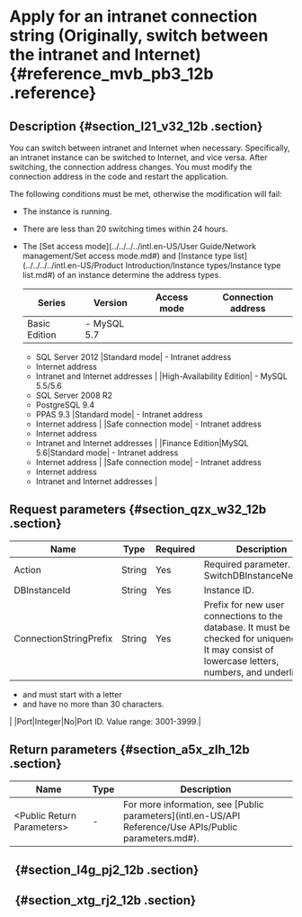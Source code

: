 # Apply for an intranet connection string \(Originally, switch between the intranet and Internet\) {#reference_mvb_pb3_12b .reference}

## Description {#section_l21_v32_12b .section}

You can switch between intranet and Internet when necessary. Specifically, an intranet instance can be switched to Internet, and vice versa. After switching, the connection address changes. You must modify the connection address in the code and restart the application.

The following conditions must be met, otherwise the modification will fail:

-   The instance is running.
-   There are less than 20 switching times within 24 hours.
-   The [Set access mode](../../../../intl.en-US/User Guide/Network management/Set access mode.md#) and [Instance type list](../../../../intl.en-US/Product Introduction/Instance types/Instance type list.md#) of an instance determine the address types.

    |Series|Version|Access mode|Connection address|
    |------|-------|-----------|------------------|
    |Basic Edition|     -   MySQL 5.7
    -   SQL Server 2012
 |Standard mode|     -   Intranet address
    -   Internet address
    -   Intranet and Internet addresses
 |
    |High-Availability Edition|     -   MySQL 5.5/5.6
    -   SQL Server 2008 R2
    -   PostgreSQL 9.4
    -   PPAS 9.3
 |Standard mode|     -   Intranet address
    -   Internet address
 |
    |Safe connection mode|     -   Intranet address
    -   Internet address
    -   Intranet and Internet addresses
 |
    |Finance Edition|MySQL 5.6|Standard mode|     -   Intranet address
    -   Internet address
 |
    |Safe connection mode|     -   Intranet address
    -   Internet address
    -   Intranet and Internet addresses
 |


## Request parameters {#section_qzx_w32_12b .section}

|Name|Type|Required|Description|
|----|----|--------|-----------|
|Action|String|Yes|Required parameter. Value: SwitchDBInstanceNetType.|
|DBInstanceId|String|Yes|Instance ID.|
|ConnectionStringPrefix|String|Yes|Prefix for new user connections to the database. It must be checked for uniqueness.-   It may consist of lowercase letters, numbers, and underlines,
-   and must start with a letter
-   and have no more than 30 characters.

|
|Port|Integer|No|Port ID. Value range: 3001-3999.|

## Return parameters {#section_a5x_zlh_12b .section}

|Name|Type|Description|
|----|----|-----------|
|<Public Return Parameters\>|-|For more information, see [Public parameters](intl.en-US/API Reference/Use APIs/Public parameters.md#).|

##   {#section_l4g_pj2_12b .section}

##   {#section_xtg_rj2_12b .section}

